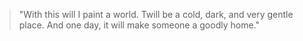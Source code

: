 > "With this will I paint a world. Twill be a cold, dark, and very gentle place. And one day, it will make someone a goodly home."
